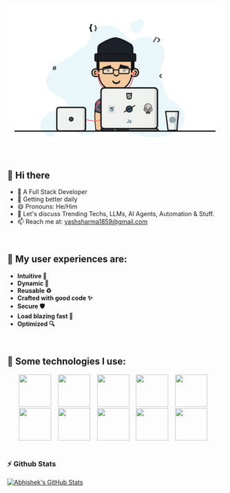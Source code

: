 <p align="center">
  <img src="dev.gif" width="600px" />
</p>

<br/>

## 👋 Hi there 

- 🔭 A Full Stack Developer
- 🌱 Getting better daily
- 😄 Pronouns: He/Him
- 💬 Let's discuss Trending Techs, LLMs, AI Agents, Automation & Stuff.
- 📫 Reach me at: <a href="mailto:yashsharma1859@gmail.com">yashsharma1859@gmail.com</a>

<br/>

 ## 🧨 My user experiences are:

- **Intuitive 🤩**
- **Dynamic 🧬**
- **Reusable ♻️**
- **Crafted with good code ✨**
- **Secure 🛡️**
- **Load blazing fast 🚀**
- **Optimized 🔍**

<br/>

## 🎈 Some technologies I use:

<p align="center">
<code><img height="75" width="75" src="https://cdn.worldvectorlogo.com/logos/react-2.svg"></code> &nbsp;&nbsp;
<code><img height="75" width="75" src="https://cdn.worldvectorlogo.com/logos/nextjs-2.svg"></code> &nbsp;&nbsp;
<code><img height="75" width="75" src="https://cdn.worldvectorlogo.com/logos/redux.svg"></code> &nbsp;&nbsp;
<code><img height="75" width="75" src="https://cdn.worldvectorlogo.com/logos/nodejs-icon.svg"></code> &nbsp;&nbsp;
<!-- <code><img height="75" width="75" src="https://cdn.worldvectorlogo.com/logos/express-109.svg"></code> &nbsp;&nbsp; -->
<code><img height="75" width="75" src="https://cdn.worldvectorlogo.com/logos/postgresql.svg"></code> &nbsp;&nbsp;
<code><img height="75" width="75" src="https://cdn.worldvectorlogo.com/logos/mongodb-icon-1.svg"></code> &nbsp;&nbsp;
<code><img height="75" width="75" src="https://cdn.worldvectorlogo.com/logos/socket-io-1.svg"></code> &nbsp;&nbsp;
<code><img height="75" width="75" src="https://cdn.worldvectorlogo.com/logos/tailwindcss.svg"></code> &nbsp;&nbsp;
<code><img height="75" width="75" src="https://cdn.worldvectorlogo.com/logos/typescript.svg"></code> &nbsp;&nbsp;
<code><img height="75" width="75" src="https://cdn.worldvectorlogo.com/logos/logo-javascript.svg"></code> &nbsp;&nbsp;

<br />
<br />

<!-- [![Top Langs](https://github-readme-stats.vercel.app/api/top-langs/?username=yash-sharma01&layout=compact)](https://github.com/yash-sharma01) -->


<!-- <p align="center">
  <img src="space-rocket.gif" width="50%">
  <br>
  
  <samp>
    :wave: Hi there! I am Abhishek Yadav. <br>
    A Designer, Developer, Photographer and an Engineer.
  </samp>
  <br>
  <br>
  <br>
  <br>
  <br>
  
  ### I work on ... 💻
  
  #### Languages & Framework
  JavaScript . ReactJS . TypeScript . HTML . CSS . SASS . GIT . ReduxJS . TailwindCSS
  
  #### Tools & Libraries
  VSCode, Lottiefiles, AdobeXD, Figma, Illustrator, Photoshop, After Effect, Premier Pro
</p>
<br>
<br>
 -->

### ⚡ Github Stats

<a href="https://github.com/yash-sharma01/yash-sharma01">
  <img align="center" src="https://github-readme-stats.vercel.app/api?username=yash-sharma01&show_icons=true&theme=tokyonight" alt="Abhishek's GitHub Stats" />
</a>
